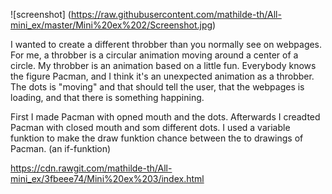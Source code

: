 ![screenshot] (https://raw.githubusercontent.com/mathilde-th/All-mini_ex/master/Mini%20ex%202/Screenshot.jpg)

I wanted to create a different throbber than you normally see on webpages. 
For me, a throbber is a circular animation moving around a center of a circle. 
My throbber is an animation based on a little fun. Everybody knows the figure Pacman, and I think it's an unexpected animation 
as a throbber. 
The dots is "moving" and that should tell the user, that the webpages is loading, and that there is something happining. 

First I made Pacman with opned mouth and the dots. Afterwards I creadted Pacman with closed mouth and som different dots.
I used a variable funktion to make the draw funktion chance between the to drawings of Pacman. (an if-funktion)


 https://cdn.rawgit.com/mathilde-th/All-mini_ex/3fbeee74/Mini%20ex%203/index.html
